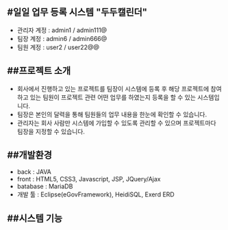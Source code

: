 #일일 업무 등록 시스템 "두두캘린더"
---
- 관리자 계정 : admin1 / admin111@
- 팀장 계정 : admin6 / admin666@
- 팀원 계정 : user2 / user22@@

##프로젝트 소개
---
- 회사에서 진행하고 있는 프로젝트를 팀장이 시스템에 등록 후 해당 프로젝트에 참여하고 있는 팀원이 프로젝트 관련 어떤 업무를 하였는지 등록을 할 수 있는 시스템입니다.
- 팀장은 본인의 달력을 통해 팀원들의 업무 내용을 한눈에 확인할 수 있습니다.
- 관리자는 회사 사람만 시스템에 가입할 수 있도록 관리할 수 있으며 프로젝트마다 팀장을 지정할 수 있습니다.

##개발환경
---
- back : JAVA
- front : HTML5, CSS3, Javascript, JSP, JQuery/Ajax
- batabase : MariaDB
- 개발 툴 : Eclipse(eGovFramework), HeidiSQL, Exerd ERD

##시스템 기능
---
